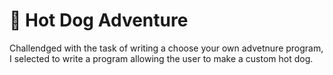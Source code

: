 :hotdog: Hot Dog Adventure
==========================

Challendged with the task of writing a choose your own advetnure program, I selected to write a program allowing the user to make a custom hot dog.  